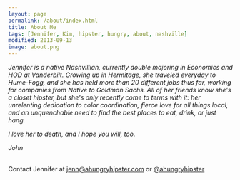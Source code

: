 ```yaml
---
layout: page
permalink: /about/index.html
title: About Me
tags: [Jennifer, Kim, hipster, hungry, about, nashville]
modified: 2013-09-13
image: about.png
---
```


*Jennifer is a native Nashvillian, currently double majoring in Economics and HOD at Vanderbilt. Growing up in Hermitage, she traveled everyday to Hume-Fogg, and she has held more than 20 different jobs thus far, working for companies from Native to Goldman Sachs. All of her friends know she's a closet hipster, but she's only recently come to terms with it: her unrelenting dedication to color coordination, fierce love for all things local, and an unquenchable need to find the best places to eat, drink, or just hang.*

*I love her to death, and I hope you will, too.*

*John*


<br />
Contact Jennifer at <a href="mailto:jenn@ahungryhipster.com?Subject=Hello!" target="_top">jenn@ahungryhipster.com</a> or <a href="http://twitter.com/ahungryhipster">@ahungryhipster</a>